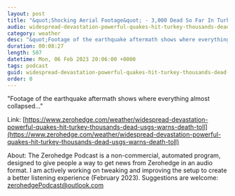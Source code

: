 ```yaml
---
layout: post
title: "&quot;Shocking Aerial Footage&quot; - 3,000 Dead So Far In Turkey-Syria Quake, 1,000s Of Buildings Collapsed"
audio: widespread-devastation-powerful-quakes-hit-turkey-thousands-dead-usgs-warns-death-toll-0
category: weather
desc: "&quot;Footage of the earthquake aftermath shows where everything almost collapsed...&quot; "
duration: 00:08:27
length: 507
datetime: Mon, 06 Feb 2023 20:06:00 +0000
tags: podcast
guid: widespread-devastation-powerful-quakes-hit-turkey-thousands-dead-usgs-warns-death-toll-0
order: 0
---
```

&quot;Footage of the earthquake aftermath shows where everything almost collapsed...&quot; 

Link: [https://www.zerohedge.com/weather/widespread-devastation-powerful-quakes-hit-turkey-thousands-dead-usgs-warns-death-toll](https://www.zerohedge.com/weather/widespread-devastation-powerful-quakes-hit-turkey-thousands-dead-usgs-warns-death-toll)

About: The Zerohedge Podcast is a non-commercial, automated program, designed to give people a way to get news from Zerohedge in an audio format.  I am actively working on tweaking and improving the setup to create a better listening experience (February 2023).  Suggestions are welcome: [zerohedgePodcast@outlook.com](mailto:zerohedgePodcast@outlook.com)